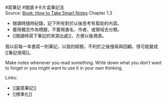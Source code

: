 #寫筆記 #閱讀 #卡片盒筆記法  
Source: [Book: How to Take Smart Notes](evernote:///view/1587284/s15/bd2e3bd0-709d-f0ef-471b-229867d0af27/89a590f2-65f8-61e0-3e1a-0accda2a41c7/) Chapter 1.3

- 閱讀時隨時紀錄，記下所有對於以後思考有幫助的內容。
- 要用概念作為標題，不要用書名、作者、或領域去分類。
- [[閱讀時寫下筆記的來源出處]]，方便以後溯源。

我以前每一本書寫一則筆記，以我的經驗，不利於之後搜尋與回顧。很可能變成[[筆記墳場]]。

Make notes whenever you read something. Write down what you don’t want to forget or you might want to use it in your own thinking.

Links:
- [[靈感筆記]]
- [[標準化]]
